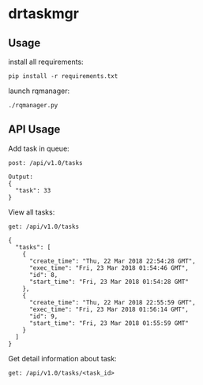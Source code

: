 drtaskmgr
========

Usage
-----

install all requirements:

    pip install -r requirements.txt


launch rqmanager:

    ./rqmanager.py

API Usage
---------

Add task in queue:

    post: /api/v1.0/tasks

```
Output:
{
  "task": 33
}
```

View all tasks:

    get: /api/v1.0/tasks

```
{
  "tasks": [
    {
      "create_time": "Thu, 22 Mar 2018 22:54:28 GMT",
      "exec_time": "Fri, 23 Mar 2018 01:54:46 GMT",
      "id": 8,
      "start_time": "Fri, 23 Mar 2018 01:54:28 GMT"
    },
    {
      "create_time": "Thu, 22 Mar 2018 22:55:59 GMT",
      "exec_time": "Fri, 23 Mar 2018 01:56:14 GMT",
      "id": 9,
      "start_time": "Fri, 23 Mar 2018 01:55:59 GMT"
    }
  ]
}
```

Get detail information about task:

    get: /api/v1.0/tasks/<task_id>
